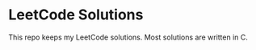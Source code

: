 LeetCode Solutions
==================

This repo keeps my LeetCode solutions. Most solutions are written in C.